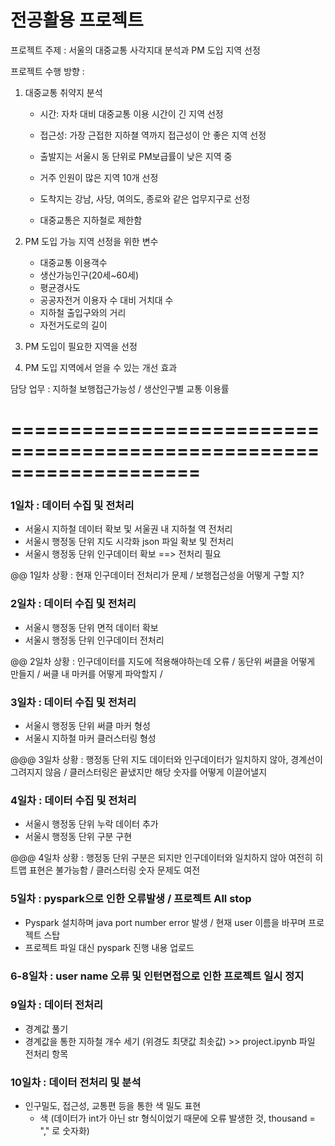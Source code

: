 # 전공활용 프로젝트

프로젝트 주제 : 서울의 대중교통 사각지대 분석과 PM 도입 지역 선정



프로젝트 수행 방향 :

1. 대중교통 취약지 분석

   - 시간: 자차 대비 대중교통 이용 시간이 긴 지역 선정 

   - 접근성: 가장 근접한 지하쳘 역까지 접근성이 안 좋은 지역 선정 

   - 출발지는 서울시 동 단위로 PM보급률이 낮은 지역 중 

   - 거주 인원이 많은 지역 10개 선정

   - 도착지는 강남, 사당, 여의도, 종로와 같은 업무지구로 선정

   - 대중교통은 지하철로 제한함

2. PM 도입 가능 지역 선정을 위한 변수

   - 대중교통 이용객수 
   - 생산가능인구(20세~60세) 
   - 평균경사도
   - 공공자전거 이용자 수 대비 거치대 수 
   - 지하철 출입구와의 거리 
   - 자전거도로의 길이

3. PM 도입이 필요한 지역을 선정

4. PM 도입 지역에서 얻을 수 있는 개선 효과



담당 업무 : 지하철 보행접근가능성 / 생산인구별 교통 이용률 

# ====================================================================



### 1일차 : 데이터 수집 및 전처리

- 서울시 지하철 데이터 확보 및 서울권 내 지하철 역 전처리
- 서울시 행정동 단위 지도 시각화 json 파일 확보 및 전처리
- 서울시 행정동 단위 인구데이터 확보 ==> 전처리 필요

@@ 1일차 상황 : 현재 인구데이터 전처리가 문제 / 보행접근성을 어떻게 구할 지?



### 2일차 : 데이터 수집 및 전처리

- 서울시 행정동 단위 면적 데이터 확보
- 서울시 행정동 단위 인구데이터 전처리

@@ 2일차 상황 : 인구데이터를 지도에 적용해야하는데 오류 / 동단위 써클을 어떻게 만들지 / 써클 내 마커를 어떻게 파악할지 / 



### 3일차 : 데이터 수집 및 전처리

- 서울시 행정동 단위 써클 마커 형성
- 서울시 지하철 마커 클러스터링 형성

@@@ 3일차 상황 : 행정동 단위 지도 데이터와 인구데이터가 일치하지 않아, 경계선이 그려지지 않음 / 클러스터링은 끝냈지만 해당 숫자를 어떻게 이끌어낼지



### 4일차 : 데이터 수집 및 전처리

- 서울시 행정동 단위 누락 데이터 추가
- 서울시 행정동 단위 구분 구현

@@@ 4일차 상황 : 행정동 단위 구분은 되지만 인구데이터와 일치하지 않아 여전히 히트맵 표현은 불가능함 / 클러스터링 숫자 문제도 여전



### 5일차 : pyspark으로 인한 오류발생 / 프로젝트 All stop

- Pyspark 설치하며 java port number error 발생 / 현재 user 이름을 바꾸며 프로젝트 스탑
- 프로젝트 파일 대신 pyspark 진행 내용 업로드



### 6-8일차 : user name 오류 및 인턴면접으로 인한 프로젝트 일시 정지



### 9일차 : 데이터 전처리

- 경계값  풀기
- 경계값을 통한 지하철 개수 세기 (위경도 최댓값 최솟값)  >> project.ipynb 파일 전처리 항목



### 10일차 : 데이터 전처리 및 분석

- 인구밀도, 접근성, 교통편 등을 통한 색 밀도 표현 
  - 색 (데이터가 int가 아닌 str 형식이었기 때문에 오류 발생한 것, thousand = "," 로 숫자화)